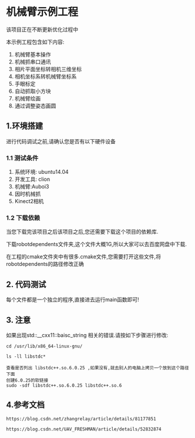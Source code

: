 # 机械臂示例工程

该项目正在不断更新优化过程中

本示例工程包含如下内容:
1. 机械臂基本操作
2. 机械抓串口通讯
3. 相片平面坐标转相机三维坐标
4. 相机坐标系转机械臂坐标系
5. 手眼标定
6. 自动抓取小方块
7. 机械臂绘画
9. 通过调整姿态画圆


## 1.环境搭建
进行代码调试之前,请确认您是否有以下硬件设备
### 1.1 测试条件
1. 系统环境: ubuntu14.04
2. 开发工具: clion
3. 机械臂:Auboi3
4. 因时机械抓
5. Kinect2相机

### 1.2 下载依赖
当您下载完该项目之后该项目之后,您还需要下载这个项目的依赖库.

下载robotdependents文件夹,这个文件大概1G,所以大家可以去百度网盘中下载.

在工程的cmake文件夹中有很多.cmake文件,您需要打开这些文件,将robotdependents的路径修改正确


## 2. 代码测试
每个文件都是一个独立的程序,直接进去运行main函数即可!
## 3. 注意
如果出现std::__cxx11::baisc_string 相关的错误.请按如下步骤进行修改:
```
cd /usr/lib/x86_64-linux-gnu/

ls -ll libstdc*

查看是否列出 libstdc++.so.6.0.25 ,如果没有,就去别人的电脑上拷贝一个放到这个路径下面
创建6.0.25的软链接
sudo -sdf libstdc++.so.6.0.25 libstdc++.so.6 
```

## 4.参考文档
```$xslt
https://blog.csdn.net/zhangrelay/article/details/81177851

https://blog.csdn.net/UAV_FRESHMAN/article/details/52832874
```